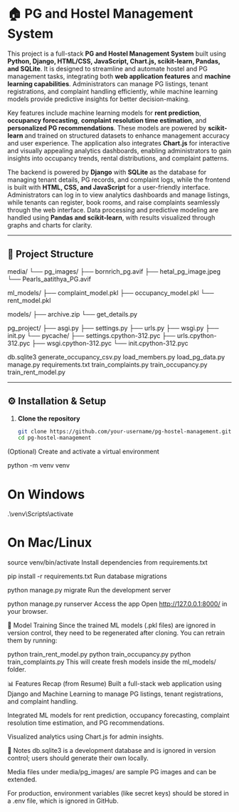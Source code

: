 # 🏠 PG and Hostel Management System

This project is a full-stack **PG and Hostel Management System** built using **Python, Django, HTML/CSS, JavaScript, Chart.js, scikit-learn, Pandas, and SQLite**. It is designed to streamline and automate hostel and PG management tasks, integrating both **web application features** and **machine learning capabilities**. Administrators can manage PG listings, tenant registrations, and complaint handling efficiently, while machine learning models provide predictive insights for better decision-making.

Key features include machine learning models for **rent prediction**, **occupancy forecasting**, **complaint resolution time estimation**, and **personalized PG recommendations**. These models are powered by **scikit-learn** and trained on structured datasets to enhance management accuracy and user experience. The application also integrates **Chart.js** for interactive and visually appealing analytics dashboards, enabling administrators to gain insights into occupancy trends, rental distributions, and complaint patterns.

The backend is powered by **Django** with **SQLite** as the database for managing tenant details, PG records, and complaint logs, while the frontend is built with **HTML, CSS, and JavaScript** for a user-friendly interface. Administrators can log in to view analytics dashboards and manage listings, while tenants can register, book rooms, and raise complaints seamlessly through the web interface. Data processing and predictive modeling are handled using **Pandas and scikit-learn**, with results visualized through graphs and charts for clarity. 

---

## 📂 Project Structure
media/
└── pg_images/
├── bornrich_pg.avif
├── hetal_pg_image.jpeg
└── Pearls_aatithya_PG.avif

ml_models/
├── complaint_model.pkl
├── occupancy_model.pkl
└── rent_model.pkl

models/
├── archive.zip
└── get_details.py

pg_project/
├── asgi.py
├── settings.py
├── urls.py
├── wsgi.py
├── init.py
└── pycache/
├── settings.cpython-312.pyc
├── urls.cpython-312.pyc
├── wsgi.cpython-312.pyc
└── init.cpython-312.pyc

db.sqlite3
generate_occupancy_csv.py
load_members.py
load_pg_data.py
manage.py
requirements.txt
train_complaints.py
train_occupancy.py
train_rent_model.py



---

## ⚙️ Installation & Setup

1. **Clone the repository**  
   ```bash
   git clone https://github.com/your-username/pg-hostel-management.git
   cd pg-hostel-management
(Optional) Create and activate a virtual environment


python -m venv venv
# On Windows
.\venv\Scripts\activate
# On Mac/Linux
source venv/bin/activate
Install dependencies from requirements.txt


pip install -r requirements.txt
Run database migrations


python manage.py migrate
Run the development server


python manage.py runserver
Access the app
Open http://127.0.0.1:8000/ in your browser.

🔄 Model Training
Since the trained ML models (.pkl files) are ignored in version control, they need to be regenerated after cloning. You can retrain them by running:


python train_rent_model.py
python train_occupancy.py
python train_complaints.py
This will create fresh models inside the ml_models/ folder.

📊 Features Recap (from Resume)
Built a full-stack web application using Django and Machine Learning to manage PG listings, tenant registrations, and complaint handling.

Integrated ML models for rent prediction, occupancy forecasting, complaint resolution time estimation, and PG recommendations.

Visualized analytics using Chart.js for admin insights.

📝 Notes
db.sqlite3 is a development database and is ignored in version control; users should generate their own locally.

Media files under media/pg_images/ are sample PG images and can be extended.

For production, environment variables (like secret keys) should be stored in a .env file, which is ignored in GitHub.
